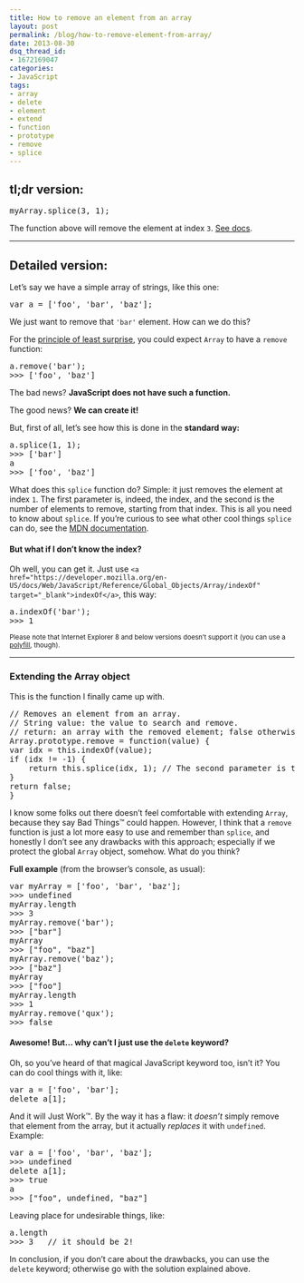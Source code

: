 ```yaml
---
title: How to remove an element from an array
layout: post
permalink: /blog/how-to-remove-element-from-array/
date: 2013-08-30
dsq_thread_id:
- 1672169047
categories:
- JavaScript
tags:
- array
- delete
- element
- extend
- function
- prototype
- remove
- splice
---
```


<h2>
  tl;dr version:
</h2>

<pre>myArray.splice(3, 1);</pre>

<p>
  The function above will remove the element at index <code>3</code>. <a href="https://developer.mozilla.org/en-US/docs/Web/JavaScript/Reference/Global_Objects/Array/splice" title="Go to MDN" target="_blank">See docs</a>.
</p>

<hr />

<h2>
  Detailed version:
</h2>

<p>
  Let&#8217;s say we have a simple array of strings, like this one:
</p>

<pre>
var a = ['foo', 'bar', 'baz'];
</pre>

<p>
  We just want to remove that <code>'bar'</code> element. How can we do this?
</p>

<p>
  For the <a href="http://en.wikipedia.org/wiki/Principle_of_least_astonishment" title="Go to Wikipedia" target="_blank" rel="nofollow">principle of least surprise</a>, you could expect <code>Array</code> to have a <code>remove</code> function:
</p>

<pre>a.remove('bar');
>>> ['foo', 'baz']
</pre>

<p>
  The bad news? <strong>JavaScript does not have such a function.</strong>
</p>

<p>
  The good news? <strong>We can create it!</strong>
</p>

<p>
  But, first of all, let&#8217;s see how this is done in the <strong>standard way:</strong>
</p>

<pre>
a.splice(1, 1);
>>> ['bar']
a
>>> ['foo', 'baz']
</pre>

<p>
  What does this <code>splice</code> function do? Simple: it just removes the element at index <code>1</code>. The first parameter is, indeed, the index, and the second is the number of elements to remove, starting from that index. This is all you need to know about <code>splice</code>. If you&#8217;re curious to see what other cool things <code>splice</code> can do, see the <a href="https://developer.mozilla.org/en-US/docs/Web/JavaScript/Reference/Global_Objects/Array/splice" target="_blank">MDN documentation</a>.
</p>

<h4>
  But what if I don&#8217;t know the index?
</h4>

<p>
  Oh well, you can get it. Just use <code>&lt;a href="https://developer.mozilla.org/en-US/docs/Web/JavaScript/Reference/Global_Objects/Array/indexOf" target="_blank">indexOf&lt;/a></code>, this way:
</p>

<pre>
a.indexOf('bar');
>>> 1
</pre>

<p>
  <small>Please note that Internet Explorer 8 and below versions doesn&#8217;t support it (you can use a <a href="https://gist.github.com/atk/1034425" target="_blank" title="An indexOf polyfill on GitHub" rel="nofollow">polyfill</a>, though).</small>
</p>

<hr />

<h3>
  Extending the Array object
</h3>

<p>
  This is the function I finally came up with.
</p>

<pre>
// Removes an element from an array.
// String value: the value to search and remove.
// return: an array with the removed element; false otherwise.
Array.prototype.remove = function(value) {
var idx = this.indexOf(value);
if (idx != -1) {
    return this.splice(idx, 1); // The second parameter is the number of elements to remove.
}
return false;
}
</pre>

<p>
  I know some folks out there doesn&#8217;t feel comfortable with extending <code>Array</code>, because they say Bad Things&trade; could happen. However, I think that a <code>remove</code> function is just a lot more easy to use and remember than <code>splice</code>, and honestly I don&#8217;t see any drawbacks with this approach; especially if we protect the global <code>Array</code> object, somehow. What do you think?
</p>

<p>
  <strong>Full example</strong> (from the browser&#8217;s console, as usual):
</p>

<pre>
var myArray = ['foo', 'bar', 'baz'];
>>> undefined
myArray.length
>>> 3
myArray.remove('bar');
>>> ["bar"]
myArray
>>> ["foo", "baz"]
myArray.remove('baz');
>>> ["baz"]
myArray
>>> ["foo"]
myArray.length
>>> 1
myArray.remove('qux');
>>> false
</pre>

<h4>
  Awesome! But&#8230; why can&#8217;t I just use the <code>delete</code> keyword?
</h4>

<p>
  Oh, so you&#8217;ve heard of that magical JavaScript keyword too, isn&#8217;t it? You can do cool things with it, like:
</p>

<pre>
var a = ['foo', 'bar'];
delete a[1];
</pre>

<p>
  And it will Just Work&trade;. By the way it has a flaw: it <em>doesn&#8217;t</em> simply remove that element from the array, but it actually <em>replaces</em> it with <code>undefined</code>. Example:
</p>

<pre>
var a = ['foo', 'bar', 'baz'];
>>> undefined
delete a[1];
>>> true
a
>>> ["foo", undefined, "baz"]
</pre>

<p>
  Leaving place for undesirable things, like:
</p>

<pre>
a.length
>>> 3   // it should be 2!
</pre>

<p>
  In conclusion, if you don&#8217;t care about the drawbacks, you can use the <code>delete</code> keyword; otherwise go with the solution explained above.
</p>

